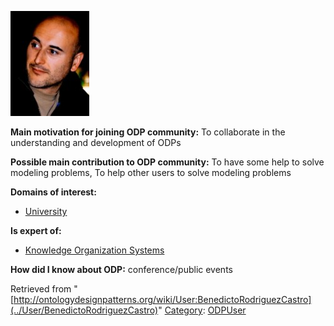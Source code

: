 [![Image:Bene-rodriguez-profile-pic.jpeg](../images/5/58/Bene-rodriguez-profile-pic.jpeg)](../Image/Bene-rodriguez-profile-pic.jpeg "Image:Bene-rodriguez-profile-pic.jpeg")




  





__Main motivation for joining ODP community:__ To collaborate in the understanding and development of ODPs


__Possible main contribution to ODP community:__ To have some help to solve modeling problems, To help other users to solve modeling problems


__Domains of interest:__



* [University](../Community/University "Community:University")


__Is expert of:__



* [Knowledge Organization Systems](http://ontologydesignpatterns.org/wiki/index.php?title=Community:Knowledge_Organization_Systems&action=edit&redlink=1 "Community:Knowledge Organization Systems (not yet written)")


__How did I know about ODP:__ conference/public events






Retrieved from "[http://ontologydesignpatterns.org/wiki/User:BenedictoRodriguezCastro](../User/BenedictoRodriguezCastro)"
 [Category](http://ontologydesignpatterns.org/wiki/Special:Categories "Special:Categories"): [ODPUser](../Category/ODPUser "Category:ODPUser")